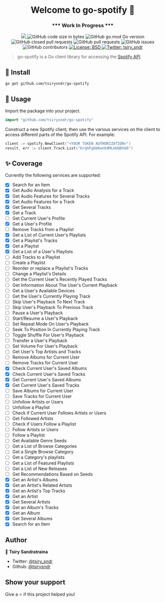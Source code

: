 <h1 align="center">Welcome to go-spotify 👋</h1>
<h3 align="center">*** Work In Progress ***</h3>
<p align="center">
  <a href="https://github.com/tsirysndr/go-spotify/commits/master">
    <img src="https://img.shields.io/github/last-commit/tsirysndr/go-spotify.svg" target="_blank" />
  </a>
  <img alt="GitHub code size in bytes" src="https://img.shields.io/github/languages/code-size/tsirysndr/go-spotify">
  <img alt="GitHub go.mod Go version" src="https://img.shields.io/github/go-mod/go-version/tsirysndr/go-spotify">
  <img alt="GitHub closed pull requests" src="https://img.shields.io/github/issues-pr-closed-raw/tsirysndr/go-spotify">
  <img alt="GitHub pull requests" src="https://img.shields.io/github/issues-pr/tsirysndr/go-spotify">
  <img alt="GitHub issues" src="https://img.shields.io/github/issues/tsirysndr/go-spotify">
  <img alt="GitHub contributors" src="https://img.shields.io/github/contributors/tsirysndr/go-spotify">
  <a href="https://github.com/tsirysndr/go-spotify/blob/master/LICENSE">
    <img alt="License: BSD" src="https://img.shields.io/badge/license-BSD-green.svg" target="_blank" />
  </a>
  <a href="https://twitter.com/tsiry_sndr">
    <img alt="Twitter: tsiry_sndr" src="https://img.shields.io/twitter/follow/tsiry_sndr.svg?style=social" target="_blank" />
  </a>
</p>

> go-spotify is a Go client library for accessing the [Spotify API](https://developer.spotify.com/web-api/)

## 🚚 Install

```sh
go get github.com/tsirysndr/go-spotify
```

## 🚀 Usage

Import the package into your project.

```Go
import "github.com/tsirysndr/go-spotify"
```

Construct a new Spotify client, then use the various services on the client to access different parts of the Spotify API. For example:

```Go
client := spotify.NewClient("<YOUR TOKEN AUTHORIZATION>")
result, err := client.Track.List("6rqhFgbbKwnb9MLmUQDhG6")
```

## ✨ Coverage

Currently the following services are supported:

- [x] Search for an Item
- [x] Get Audio Analysis for a Track
- [x] Get Audio Features for Several Tracks
- [x] Get Audio Features for a Track
- [x] Get Several Tracks
- [x] Get a Track
- [ ] Get Current User's Profile
- [x] Get a User's Profile
- [ ] Remove Tracks from a Playlist
- [x] Get a List of Current User's Playlists
- [x] Get a Playlist's Tracks
- [x] Get a Playlist
- [x] Get a List of a User's Playlists
- [ ] Add Tracks to a Playlist
- [ ] Create a Playlist
- [ ] Reorder or replace a Playlist's Tracks
- [ ] Change a Playlist's Details
- [ ] Get the Current User's Recently Played Tracks
- [ ] Get Information About The User's Current Playback
- [ ] Get a User's Available Devices
- [ ] Get the User's Currently Playing Track
- [ ] Skip User's Playback To Next Track
- [ ] Skip User's Playback To Previous Track
- [ ] Pause a User's Playback
- [ ] Start/Resume a User's Playback
- [ ] Set Repeat Mode On User's Playback
- [ ] Seek To Position In Currently Playing Track
- [ ] Toggle Shuffle For User's Playback
- [ ] Transfer a User's Playback
- [ ] Set Volume For User's Playback
- [ ] Get User's Top Artists and Tracks
- [ ] Remove Albums for Current User
- [ ] Remove Tracks for Current User
- [x] Check Current User's Saved Albums
- [x] Check Current User's Saved Tracks
- [x] Get Current User's Saved Albums
- [x] Get Current User's Saved Tracks 
- [ ] Save Albums for Current User
- [ ] Save Tracks for Current User
- [ ] Unfollow Artists or Users
- [ ] Unfollow a Playlist
- [ ] Check if Current User Follows Artists or Users
- [ ] Get Followed Artists
- [ ] Check if Users Follow a Playlist
- [ ] Follow Artists or Users
- [ ] Follow a Playlist
- [ ] Get Available Genre Seeds 
- [ ] Get a List of Browse Categories
- [ ] Get a Single Browse Category
- [ ] Get a Category's playlists
- [ ] Get a List of Featured Playlists
- [ ] Get a List of New Releases
- [ ] Get Recommendations Based on Seeds
- [x] Get an Artist's Albums
- [x] Get an Artist's Related Artists
- [x] Get an Artist's Top Tracks
- [x] Get an Artist
- [x] Get Several Artists
- [x] Get an Album's Tracks
- [x] Get an Album
- [x] Get Several Albums
- [x] Search for an Item

## Author

👤 **Tsiry Sandratraina**

* Twitter: [@tsiry_sndr](https://twitter.com/tsiry_sndr)
* Github: [@tsirysndr](https://github.com/tsirysndr)

## Show your support

Give a ⭐️ if this project helped you!

